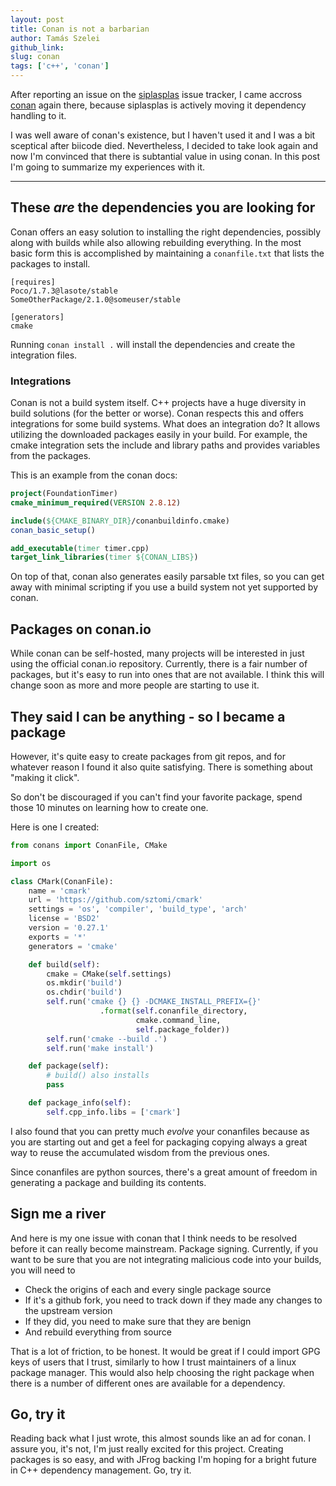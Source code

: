 ```yaml
---
layout: post
title: Conan is not a barbarian
author: Tamás Szelei
github_link:
slug: conan
tags: ['c++', 'conan']
---
```


After reporting an issue on the [siplasplas](https://github.com/Manu343726/siplasplas) issue tracker, I came accross [conan](http://conan.io) again there, because siplasplas is actively moving it dependency handling to it. 

I was well aware of conan's existence, but I haven't used it and I was a bit sceptical after biicode died. Nevertheless, I decided to take look again and now I'm convinced that there is subtantial value in using conan. In this post I'm going to summarize my experiences with it.

-----

## These *are* the dependencies you are looking for

Conan offers an easy solution to installing the right dependencies, possibly
along with builds while also allowing rebuilding everything. In the most basic
form this is accomplished by maintaining a `conanfile.txt` that lists the
packages to install. 

```
[requires]
Poco/1.7.3@lasote/stable
SomeOtherPackage/2.1.0@someuser/stable

[generators]
cmake
```

Running `conan install .` will install the dependencies and create the
integration files.

### Integrations

Conan is not a build system itself. C++ projects have a huge diversity in build
solutions (for the better or worse). Conan respects this and offers
integrations for some build systems. What does an integration do? It allows
utilizing the downloaded packages easily in your build. For example, the cmake
integration sets the include and library paths and provides variables from the
packages. 

This is an example from the conan docs:

```cmake
project(FoundationTimer)
cmake_minimum_required(VERSION 2.8.12)

include(${CMAKE_BINARY_DIR}/conanbuildinfo.cmake)
conan_basic_setup()

add_executable(timer timer.cpp)
target_link_libraries(timer ${CONAN_LIBS})
```

On top of that, conan also generates easily parsable txt files, so you can get
away with minimal scripting if you use a build system not yet supported by
conan.

## Packages on conan.io

While conan can be self-hosted, many projects will be interested in just using
the official conan.io repository. Currently, there is a fair number of packages, but
it's easy to run into ones that are not available. I think this will change
soon as more and more people are starting to use it.

## They said I can be anything - so I became a package

However, it's quite easy to create packages from git repos, and for whatever
reason I found it also quite satisfying. There is something about "making it
click". 

So don't be discouraged if you can't find your favorite package, spend
those 10 minutes on learning how to create one.

Here is one I created:

```py
from conans import ConanFile, CMake

import os

class CMark(ConanFile):
    name = 'cmark'
    url = 'https://github.com/sztomi/cmark'
    settings = 'os', 'compiler', 'build_type', 'arch'
    license = 'BSD2'
    version = '0.27.1'
    exports = '*'
    generators = 'cmake'

    def build(self):
        cmake = CMake(self.settings)
        os.mkdir('build')
        os.chdir('build')
        self.run('cmake {} {} -DCMAKE_INSTALL_PREFIX={}'
                    .format(self.conanfile_directory,
                            cmake.command_line,
                            self.package_folder))
        self.run('cmake --build .')
        self.run('make install')

    def package(self):
        # build() also installs
        pass

    def package_info(self):
        self.cpp_info.libs = ['cmark']
```

I also found that you can pretty much *evolve* your conanfiles because as you
are starting out and get a feel for packaging copying always a great way to reuse
the accumulated wisdom from the previous ones. 

Since conanfiles are python sources, there's a great amount of freedom in
generating a package and building its contents.

## Sign me a river

And here is my one issue with conan that I think needs to be resolved before it
can really become mainstream. Package signing. Currently, if you want to be
sure that you are not integrating malicious code into your builds, you will
need to

  * Check the origins of each and every single package source
  * If it's a github fork, you need to track down if they made any changes to
    the upstream version
  * If they did, you need to make sure that they are benign
  * And rebuild everything from source

That is a lot of friction, to be honest. It would be great if I could import
GPG keys of users that I trust, similarly to how I trust maintainers of a linux
package manager. This would also help choosing the right package when there is
a number of different ones are available for a dependency.

## Go, try it

Reading back what I just wrote, this almost sounds like an ad for conan. 
I assure you, it's not, I'm just really excited for this project. Creating 
packages is so easy, and with JFrog backing I'm hoping for a bright future in
C++ dependency management. Go, try it.

